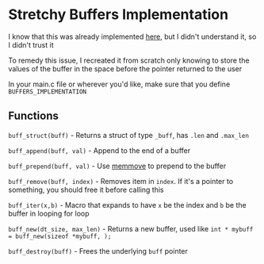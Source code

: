 # Stretchy Buffers Implementation
I know that this was already implemented [here](https://github.com/nothings/stb/blob/master/stretchy_buffer.h), but I didn't understand it, so I didn't trust it

To remedy this issue, I recreated it from scratch only knowing to store the values of the buffer in the space before the pointer returned to the user

In your main.c file or wherever you'd like, make sure that you define `BUFFERS_IMPLEMENTATION`

## Functions

`buff_struct(buff)` - Returns a struct of type `_buff`, has `.len` and `.max_len`

`buff_append(buff, val)` - Append to the end of a buffer

`buff_prepend(buff, val)` - Use [memmove](https://www.geeksforgeeks.org/memmove-in-cc/) to prepend to the buffer

`buff_remove(buff, index)` - Removes item in `index`. If it's a pointer to something, you should free it before calling this

`buff_iter(x,b)` - Macro that expands to have `x` be the index and `b` be the buffer in looping for loop

`buff_new(dt_size, max_len)` - Returns a new buffer, used like `int * mybuff = buff_new(sizeof *mybuff, );`

`buff_destroy(buff)` - Frees the underlying `buff` pointer
